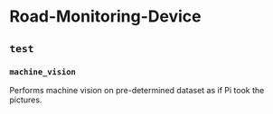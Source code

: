 # Road-Monitoring-Device

## `test`

### `machine_vision`

Performs machine vision on pre-determined dataset as if Pi took the pictures.